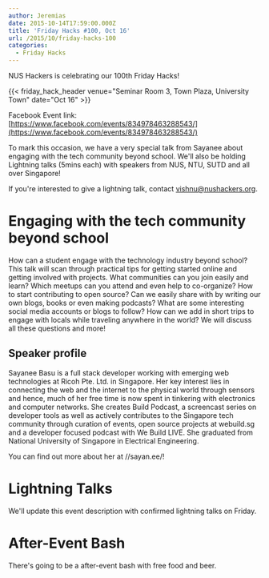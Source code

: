 ```yaml
---
author: Jeremias
date: 2015-10-14T17:59:00.000Z
title: 'Friday Hacks #100, Oct 16'
url: /2015/10/friday-hacks-100
categories:
  - Friday Hacks
---
```


NUS Hackers is celebrating our 100th Friday Hacks!

{{< friday_hack_header venue="Seminar Room 3, Town Plaza, University Town" date="Oct 16" >}}

Facebook Event link: [https://www.facebook.com/events/834978463288543/](https://www.facebook.com/events/834978463288543/)

To mark this occasion, we have a very special talk from Sayanee about engaging with the tech community beyond school. We'll also be holding Lightning talks (5mins each) with speakers from NUS, NTU, SUTD and all over Singapore!

If you're interested to give a lightning talk, contact vishnu@nushackers.org.

# Engaging with the tech community beyond school

How can a student engage with the technology industry beyond school? This talk will scan through practical tips for getting started online and getting involved with projects. What communities can you join easily and learn? Which meetups can you attend and even help to co-organize? How to start contributing to open source? Can we easily share with by writing our own blogs, books or even making podcasts? What are some interesting social media accounts or blogs to follow? How can we add in short trips to engage with locals while traveling anywhere in the world? We will discuss all these questions and more!

## Speaker profile

Sayanee Basu is a full stack developer working with emerging web technologies at Ricoh Pte. Ltd. in Singapore. Her key interest lies in connecting the web and the internet to the physical world through sensors and hence, much of her free time is now spent in tinkering with electronics and computer networks. She creates Build Podcast, a screencast series on developer tools as well as actively contributes to the Singapore tech community through curation of events, open source projects at webuild.sg and a developer focused podcast with We Build LIVE. She graduated from National University of Singapore in Electrical Engineering.

You can find out more about her at //sayan.ee/!

# Lightning Talks

We'll update this event description with confirmed lightning talks on Friday.

# After-Event Bash

There's going to be a after-event bash with free food and beer.
